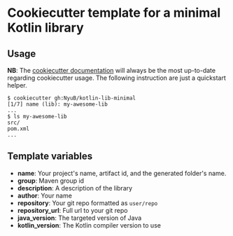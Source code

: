 # Cookiecutter template for a minimal Kotlin library

## Usage

**NB**: The [cookiecutter documentation](https://cookiecutter.readthedocs.io/en/stable/usage.html) will always be the most up-to-date regarding cookiecutter usage. The following instruction are just a quickstart helper.

```console
$ cookiecutter gh:NyuB/kotlin-lib-minimal
[1/7] name (lib): my-awesome-lib
...
$ ls my-awesome-lib
src/
pom.xml
...
```

## Template variables

- **name**: Your project's name, artifact id, and the generated folder's name.
- **group**: Maven group id
- **description**: A description of the library
- **author**: Your name
- **repository**: Your git repo formatted as `user/repo`
- **repository_url**: Full url to your git repo
- **java_version**: The targeted version of Java
- **kotlin_version**: The Kotlin compiler version to use